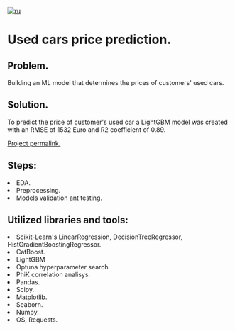 [![ru](https://img.shields.io/badge/lang-ru-red.svg)](README.md)

# Used cars price prediction. 

## Problem.
Building an ML model that determines the prices of customers' used cars.
## Solution.
To predict the price of customer's used car a LightGBM model was created with an RMSE of 1532 Euro and R2 coefficient of 0.89.

[Project permalink.](https://github.com/mrBrain101/Yandex_Practicum_projects/blob/e861e7db0f28cdeb0dfb70aedfc31536b343f3e2/ML_Car_Price_Prediction/Ya_Practicum_ML_Car_Price__CatBoost_Optuna_distr_RUS.ipynb)

## Steps:
<li>EDA. 
<li>Preprocessing. 
<li>Models validation ant testing.
  
## Utilized libraries and tools:
<li>Scikit-Learn's LinearRegression, DecisionTreeRegressor, HistGradientBoostingRegressor. 
<li>CatBoost.
<li>LightGBM
<li>Optuna hyperparameter search. 
<li>PhiK correlation analisys. 
<li>Pandas. 
<li>Scipy. 
<li>Matplotlib. 
<li>Seaborn. 
<li>Numpy. 
<li>OS, Requests.
